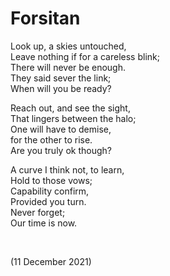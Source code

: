 # Forsitan
<!-- #SQUARK live!
| dest = poetry/forsitan
| style = poetry
| index = poetry
| shard = #INDEX / melodramatic
| date = 2021 December 11
-->

Look up, a skies untouched,  
Leave nothing if for a careless blink;  
There will never be enough.  
They said sever the link;  
When will you be ready?  

Reach out, and see the sight,  
That lingers between the halo;  
One will have to demise,  
for the other to rise.  
Are you truly ok though?  

A curve I think not, to learn,  
Hold to those vows;  
Capability confirm,  
Provided you turn.  
Never forget;  
Our time is now.  


<br>


(11 December 2021)

